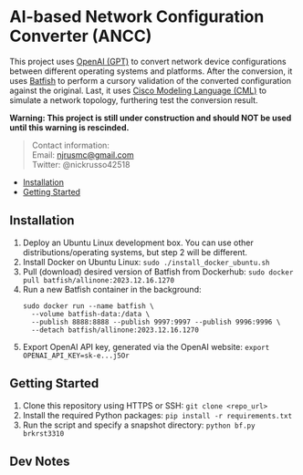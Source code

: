 # AI-based Network Configuration Converter (ANCC)
This project uses [OpenAI (GPT)](https://openai.com/) to convert network device
configurations between different operating systems and platforms. After the
conversion, it uses [Batfish](https://www.batfish.org/) to perform a cursory
validation of the converted configuration against the original. Last, it uses
[Cisco Modeling Language (CML)](https://www.cisco.com/c/en/us/products/cloud-systems-management/modeling-labs/index.html)
to simulate a network topology, furthering test the conversion result.

__Warning: This project is still under construction and should NOT be used
until this warning is rescinded.__

> Contact information:\
> Email:    njrusmc@gmail.com\
> Twitter:  @nickrusso42518

  * [Installation](#installation)
  * [Getting Started](#getting-started)

## Installation
  1. Deploy an Ubuntu Linux development box. You can use other
     distributions/operating systems, but step 2 will be different.
  2. Install Docker on Ubuntu Linux:
     `sudo ./install_docker_ubuntu.sh`
  3. Pull (download) desired version of Batfish from Dockerhub:
     `sudo docker pull batfish/allinone:2023.12.16.1270`
  4. Run a new Batfish container in the background:
     ```
     sudo docker run --name batfish \
       --volume batfish-data:/data \
       --publish 8888:8888 --publish 9997:9997 --publish 9996:9996 \
       --detach batfish/allinone:2023.12.16.1270
     ```
  5. Export OpenAI API key, generated via the OpenAI website:
     `export OPENAI_API_KEY=sk-e...j5Or`

## Getting Started
  1. Clone this repository using HTTPS or SSH:
     `git clone <repo_url>`
  2. Install the required Python packages:
     `pip install -r requirements.txt`
  3. Run the script and specify a snapshot directory:
     `python bf.py brkrst3310`

## Dev Notes
